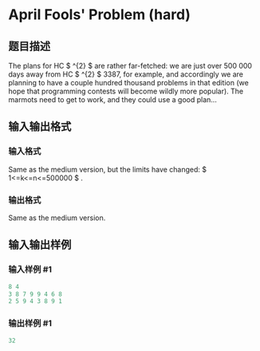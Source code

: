 # April Fools&#039; Problem (hard)

## 题目描述

The plans for HC $ ^{2} $ are rather far-fetched: we are just over 500 000 days away from HC $ ^{2} $ 3387, for example, and accordingly we are planning to have a couple hundred thousand problems in that edition (we hope that programming contests will become wildly more popular). The marmots need to get to work, and they could use a good plan...

## 输入输出格式

### 输入格式

Same as the medium version, but the limits have changed: $ 1<=k<=n<=500000 $ .

### 输出格式

Same as the medium version.

## 输入输出样例

### 输入样例 #1

```cpp
8 4
3 8 7 9 9 4 6 8
2 5 9 4 3 8 9 1

```
### 输出样例 #1

```cpp
32
```



